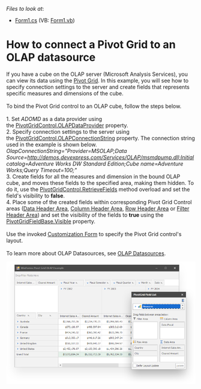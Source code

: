 <!-- default file list -->
*Files to look at*:

* [Form1.cs](./CS/WinOlapRetrieveFieldsExample/Form1.cs) (VB: [Form1.vb](./VB/WinOlapRetrieveFieldsExample/Form1.vb))
<!-- default file list end -->
# How to connect a Pivot Grid to an OLAP datasource


If you have a cube on the OLAP server (Microsoft Analysis Services), you can view its data using the <a href="https://documentation.devexpress.com/WindowsForms/CustomDocument3409.aspx">Pivot Grid</a>. In this example, you will see how to specify connection settings to the server and create fields that represents specific measures and dimensions of the cube.<br><br>To bind the Pivot Grid control to an OLAP cube, follow the steps below.<br><br>1. Set <em>ADOMD</em> as a data provider using the <a href="https://documentation.devexpress.com/WindowsForms/DevExpressXtraPivotGridPivotGridControl_OLAPDataProvidertopic.aspx">PivotGridControl.OLAPDataProvider</a> property.<br>2. Specify connection settings to the server using the <a href="https://documentation.devexpress.com/WindowsForms/DevExpressXtraPivotGridPivotGridControl_OLAPConnectionStringtopic.aspx">PivotGridControl.OLAPConnectionString</a> property. The connection string used in the example is shown below.<br><em>OlapConnectionString="Provider=MSOLAP;Data Source=<a href="http://demos.devexpress.com/Services/OLAP/msmdpump.dll;Initial">http://demos.devexpress.com/Services/OLAP/msmdpump.dll;Initial</a> catalog=Adventure Works DW Standard Edition;Cube name=Adventure Works;Query Timeout=100;"</em><br>3. Create fields for all the measures and dimension in the bound OLAP cube, and moves these fields to the specified area, making them hidden. To do it, use the <a href="https://documentation.devexpress.com/#WindowsForms/DevExpressXtraPivotGridPivotGridControl_RetrieveFieldstopic(w5D4CA)">PivotGridControl.RetrieveFields</a> method overload and set the field's visibility to <strong>false</strong>.<br>4. Place some of the created fields within corresponding Pivot Grid Control areas (<a href="https://documentation.devexpress.com/WindowsForms/CustomDocument1688.aspx">Data Header Area</a>, <a href="https://documentation.devexpress.com/WindowsForms/CustomDocument1686.aspx">Column Header Area</a>, <a href="https://documentation.devexpress.com/WindowsForms/CustomDocument1685.aspx">Row Header Area</a> or <a href="https://documentation.devexpress.com/WindowsForms/CustomDocument1684.aspx">Filter Header Area</a>) and set the visibility of the fields to <strong>true </strong>using the <a href="https://documentation.devexpress.com/#CoreLibraries/DevExpressXtraPivotGridPivotGridFieldBase_Visibletopic">PivotGridFieldBase.Visible</a> property.<br><br>Use the invoked <a href="https://documentation.devexpress.com/#WindowsForms/CustomDocument1805">Customization Form</a> to specify the Pivot Grid control's layout.<br><br>To learn more about OLAP Datasources, see <a href="https://documentation.devexpress.com/#WindowsForms/CustomDocument11775">OLAP Datasources</a>.

![screenshot](https://github.com/DevExpress-Examples/how-to-connect-a-pivot-grid-to-an-olap-datasource-t344546/blob/18.2.3%2B/images/screenshot.png)


